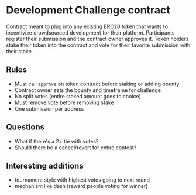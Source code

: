 # Development Challenge contract

Contract meant to plug into any existing ERC20 token that wants to incentivize crowdsourced development for their platform. Participants register their submission and the contract owner approves it. Token holders stake their token into the contract and vote for their favorite submission with their stake.

## Rules

- Must call `approve` on token contract before staking or adding bounty
- Contract owner sets the bounty and timeframe for challenge
- No split votes (entire staked amount goes to choice)
- Must remove vote before removing stake
- One submission per address

## Questions

- What if there's a 2+ tie with votes?
- Should there be a cancel/revert for entire contest?

## Interesting additions

- tournament style with highest votes going to next round
- mechanism like dash (reward people voting for winner)
